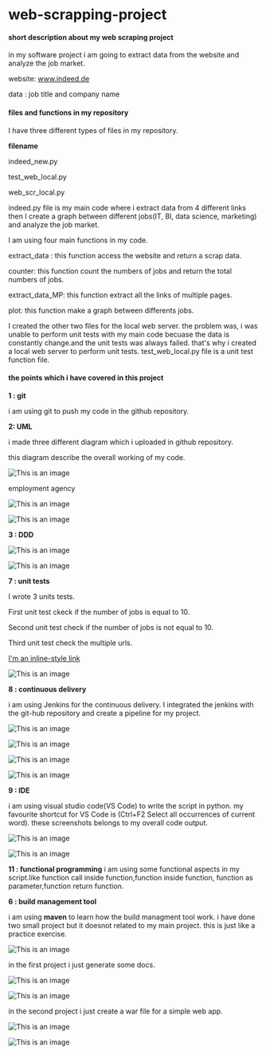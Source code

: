 # web-scrapping-project
#### short description about my web scraping project
in my software project i am going to extract data from the website and analyze the job market.

website: www.indeed.de

data : job title and company name

#### files and functions in my repository

I have three different types of files in my repository.

**filename**

indeed_new.py

test_web_local.py

web_scr_local.py

indeed.py file is my main code where i extract data from 4 different links then I create a graph between different jobs(IT, BI, data science, marketing) and analyze the job market.

I am using four main functions in my code.

extract_data : this function access the website and return a scrap data.

counter: this function count the numbers of jobs and return the total numbers of jobs.

extract_data_MP: this function extract all the links of multiple pages.

plot: this function make a graph between differents jobs.

I created the other two files for the local web server. the problem was, i was unable to perform unit tests with my main code becuase the data is constantly change.and the unit tests was always failed. that's why i created a local web server to perform unit tests.
test_web_local.py file is a unit test function file.

#### the points which i have covered in this project

**1 : git**

i am using git to push my code in the github repository.

**2: UML**

i made three different diagram which i uploaded in github repository.

this diagram describe the overall working of my code.

![This is an image](https://github.com/subhanbashir/web-scraping-project/blob/main/sequence%20diagram%202.PNG)

employment agency

![This is an image](https://github.com/subhanbashir/web-scraping-project/blob/main/sequence%20diagram.PNG)

![This is an image](https://github.com/subhanbashir/web-scraping-project/blob/main/use%20case%20diagram.PNG)

**3 : DDD**

![This is an image](https://github.com/subhanbashir/web-scraping-project/blob/main/DDD1.PNG)

![This is an image](https://github.com/subhanbashir/web-scraping-project/blob/main/DDD2.PNG)

**7 : unit tests**

I wrote 3 units tests.

First unit test ckeck if the number of jobs is equal to 10.

Second unit test check if the number of jobs is not equal to 10.

Third unit test check the multiple urls.

[I'm an inline-style link](https://github.com/subhanbashir/web-scraping-project/blob/main/test_web_local.py)

![This is an image](https://github.com/subhanbashir/web-scraping-project/blob/main/unit%20test%20output.PNG)

**8 : continuous delivery**

i am using Jenkins for the continuous delivery. I integrated the jenkins with the git-hub repository and create a pipeline for my project.

![This is an image](https://github.com/subhanbashir/web-scraping-project/blob/main/jenkins%20dashboard.PNG)

![This is an image](https://github.com/subhanbashir/web-scraping-project/blob/main/pipeline.PNG)

![This is an image](https://github.com/subhanbashir/web-scraping-project/blob/main/pipeline%20history.PNG)

![This is an image](https://github.com/subhanbashir/web-scraping-project/blob/main/pipeline%20console%20output.PNG)

**9 : IDE**

i am using visual studio code(VS Code) to write the script in python. my favourite shortcut for VS Code is (Ctrl+F2 Select all occurrences of current word). these screenshots belongs to my overall code output.

![This is an image](https://github.com/subhanbashir/web-scraping-project/blob/main/output%20of%20my%20code.PNG)

![This is an image](https://github.com/subhanbashir/web-scraping-project/blob/main/Code.PNG)

**11 : functional programming**
i am using some functional aspects in my script.like function call inside function,function inside function, function as parameter,function return function.

**6 : build management tool**

i am using **maven** to learn how the build managment tool work. i have done two small project but it doesnot related to my main project. this is just like a practice exercise.

![This is an image](https://github.com/subhanbashir/web-scraping-project/blob/main/maven%20projects.PNG)

in the first project i just generate some docs.

![This is an image](https://github.com/subhanbashir/web-scraping-project/blob/main/maven%20test%20console%20output.PNG)

![This is an image](https://github.com/subhanbashir/web-scraping-project/blob/main/script1.PNG)

in the second project i just create a war file for a simple web app.

![This is an image](https://github.com/subhanbashir/web-scraping-project/blob/main/script%202%20.PNG)

![This is an image](https://github.com/subhanbashir/web-scraping-project/blob/main/build%20project.PNG)


